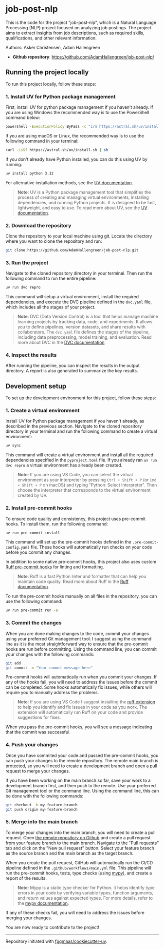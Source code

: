 # job-post-nlp


This is the code for the project "job-post-nlp", which is a Natural Language Processing (NLP) project focused on analyzing job postings. The project aims to extract insights from job descriptions, such as required skills, qualifications, and other relevant information.

Authors: Asker Christensen, Adam Hallengreen

- **Github repository**: <https://github.com/AdamHallengreen/job-post-nlp/>

## Running the project locally
To run this project locally, follow these steps:

### 1. Install UV for Python package management

First, install UV for python package management if you haven't already. If you are using Windows the recommended way is to use the PowerShell command below:

```bash
powershell -ExecutionPolicy ByPass -c "irm https://astral.sh/uv/install.ps1 | iex"
```

If you are using macOS or Linux, the recommended way is to use the following command in your terminal:

```bash
curl -LsSf https://astral.sh/uv/install.sh | sh
```

If you don't already have Python installed, you can do this using UV by running:

```bash
uv install python 3.12
```

For alternative installation methods, see the [UV documentation](https://astral.sh/uv/installation/). 

> **Note**: UV is a Python package management tool that simplifies the process of creating and managing virtual environments, installing dependencies, and running Python projects. It is designed to be fast, lightweight, and easy to use. To read more about UV, see the [UV documentation](https://astral.sh/uv/).

### 2. Download the repository
Clone the repository to your local machine using git. Locate the directory where you want to clone the repository and run:

```bash
git clone https://github.com/AdamHallengreen/job-post-nlp.git
```
### 3. Run the project
Navigate to the cloned repository directory in your terminal. Then run the following command to run the entire pipeline:

```bash
uv run dvc repro
```

This command will setup a virtual environment, install the required dependencies, and execute the DVC pipeline defined in the `dvc.yaml` file, which includes all the stages of your project.

> **Note**: DVC (Data Version Control) is a tool that helps manage machine learning projects by tracking data, code, and experiments. It allows you to define pipelines, version datasets, and share results with collaborators. The `dvc.yaml` file defines the stages of the pipeline, including data preprocessing, model training, and evaluation. Read more about DVC in the [DVC documentation](https://dvc.org/doc).

### 4. Inspect the results
After running the pipeline, you can inspect the results in the output directory. A report is also generated to summarize the key results.

## Development setup
To set up the development environment for this project, follow these steps:

### 1. Create a virtual environment

Install UV for Python package management if you haven't already, as described in the previous section. Navigate to the cloned repository directory in your terminal and run the following command to create a virtual environment:

```bash
uv sync
```
This command will create a virtual environment and install all the required dependencies specified in the `pyproject.toml` file. If you already ran `uv run dvc repro` a virtual environment has already been created.

> **Note**: If you are using VS Code, you can select the virtual environment as your interpreter by pressing `Ctrl + Shift + P` (or `Cmd + Shift + P` on macOS) and typing "Python: Select Interpreter". Then choose the interpreter that corresponds to the virtual environment created by UV.

### 2. Install pre-commit hooks
To ensure code quality and consistency, this project uses pre-commit hooks. To install them, run the following command:

```bash
uv run pre-commit install
```

This command will set up the pre-commit hooks defined in the `.pre-commit-config.yaml` file. These hooks will automatically run checks on your code before you commit any changes.

In addition to some native pre-commit hooks, this project also uses custom [Ruff pre-commit hooks](https://docs.astral.sh/ruff/integrations/#gitlab-cicd) for linting and formatting. 

> **Note**: Ruff is a fast Python linter and formatter that can help you maintain code quality. Read more about Ruff in the [Ruff documentation](https://docs.astral.sh/ruff/).

To run the pre-commit hooks manually on all files in the repository, you can use the following command:

```bash
uv run pre-commit run -a
```

### 3. Commit the changes 

When you are done making changes to the code, commit your changes using your preferred Git management tool. I suggest using the command line as it is the most straightforward way to ensure that the pre-commit hooks are run before committing. Using the command line, you can commit your changes with the following commands:

```bash
git add .
git commit -m "Your commit message here"
```

Pre-commit hooks will automatically run when you commit your changes. If any of the hooks fail, you will need to address the issues before the commit can be completed. Some hooks automatically fix issues, while others will require you to manually address the problems. 

> **Note**: If you are using VS Code I suggest installing the [ruff extension](https://marketplace.visualstudio.com/items?itemName=astral.rust) to help you identify and fix issues in your code as you work. The extension will automatically run Ruff on your code and provide suggestions for fixes.

When you pass the pre-commit hooks, you will see a message indicating that the commit was successful.

### 4. Push your changes 
Once you have commited your code and passed the pre-commit hooks, you can push your changes to the remote repository. The remote main branch is protected, so you will need to create a development branch and open a pull request to merge your changes.

If you have been working on the main branch so far, save your work to a development branch first, and then push to the remote. Use your preferred Git management tool or the command line. Using the command line, this can be done with the following commands:

```bash
git checkout -b my-feature-branch
git push origin my-feature-branch
```

### 5. Merge into the main branch
To merge your changes into the main branch, you will need to create a pull request. Open [the remote repository on Github](https://github.com/AdamHallengreen/job-post-nlp) and create a pull request from your feature branch to the main branch. Navigate to the "Pull requests" tab and click on the "New pull request" button. Select your feature branch as the source branch and the main branch as the target branch.

When you create the pull request, GitHub will automatically run the CI/CD pipeline defined in the `.github/workflows/main.yml` file. This pipeline will run the pre-commit hooks, tests, type checks (using [mypy](https://mypy.readthedocs.io/en/stable/)), and create a report of the results.

> **Note**: Mypy is a static type checker for Python. It helps identify type errors in your code by verifying variable types, function arguments, and return values against expected types. For more details, refer to the [mypy documentation](https://mypy.readthedocs.io/en/stable/).

If any of these checks fail, you will need to address the issues before merging your changes.



You are now ready to contribute to the project!


---

Repository initiated with [fpgmaas/cookiecutter-uv](https://github.com/fpgmaas/cookiecutter-uv).
